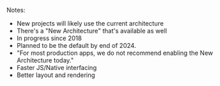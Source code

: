 
Notes:
- New projects will likely use the current architecture
- There's a "New Architecture" that's available as well
- In progress since 2018
- Planned to be the default by end of 2024.
- "For most production apps, we do not recommend enabling the New Architecture today."
- Faster JS/Native interfacing
- Better layout and rendering
